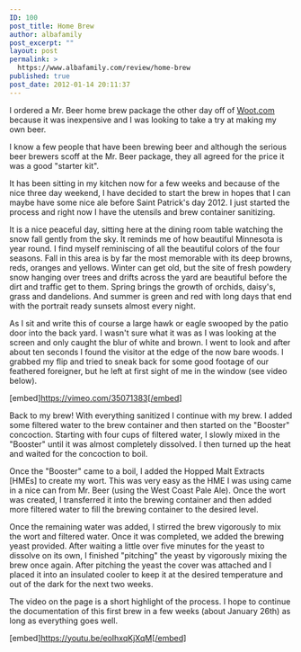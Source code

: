 ```yaml
---
ID: 100
post_title: Home Brew
author: albafamily
post_excerpt: ""
layout: post
permalink: >
  https://www.albafamily.com/review/home-brew
published: true
post_date: 2012-01-14 20:11:37
---
```

I ordered a Mr. Beer home brew package the other day off of <a href="http://www.woot.com/" title="Woot!">Woot.com</a> because it was inexpensive and I was looking to take a try at making my own beer.

I know a few people that have been brewing beer and although the serious beer brewers scoff at the Mr. Beer package, they all agreed for the price it was a good "starter kit".

It has been sitting in my kitchen now for a few weeks and because of the nice three day weekend, I have decided to start the brew in hopes that I can maybe have some nice ale before Saint Patrick's day 2012. I just started the process and right now I have the utensils and brew container sanitizing.

It is a nice peaceful day, sitting here at the dining room table watching the snow fall gently from the sky. It reminds me of how beautiful Minnesota is year round. I find myself reminiscing of all the beautiful colors of the four seasons. Fall in this area is by far the most memorable with its deep browns, reds, oranges and yellows. Winter can get old, but the site of fresh powdery snow hanging over trees and drifts across the yard are beautiful before the dirt and traffic get to them. Spring brings the growth of orchids, daisy's, grass and dandelions. And summer is green and red with long days that end with the portrait ready sunsets almost every night.

As I sit and write this of course a large hawk or eagle swooped by the patio door into the back yard. I wasn't sure what it was as I was looking at the screen and only caught the blur of white and brown. I went to look and after about ten seconds I found the visitor at the edge of the now bare woods. I grabbed my flip and tried to sneak back for some good footage of our feathered foreigner, but he left at first sight of me in the window (see video below).

[embed]https://vimeo.com/35071383[/embed]

Back to my brew! With everything sanitized I continue with my brew. I added some filtered water to the brew container and then started on the "Booster" concoction. Starting with four cups of filtered water, I slowly mixed in the "Booster" until it was almost completely dissolved. I then turned up the heat and waited for the concoction to boil.

Once the "Booster" came to a boil, I added the Hopped Malt Extracts [HMEs] to create my wort. This was very easy as the HME I was using came in a nice can from Mr. Beer (using the West Coast Pale Ale). Once the wort was created, I transferred it into the brewing container and then added more filtered water to fill the brewing container to the desired level.

Once the remaining water was added, I stirred the brew vigorously to mix the wort and filtered water. Once it was completed, we added the brewing yeast provided. After waiting a little over five minutes for the yeast to dissolve on its own, I finished "pitching" the yeast by vigorously mixing the brew once again. After pitching the yeast the cover was attached and I placed it into an insulated cooler to keep it at the desired temperature and out of the dark for the next two weeks.

The video on the page is a short highlight of the process. I hope to continue the documentation of this first brew in a few weeks (about January 26th) as long as everything goes well.

[embed]https://youtu.be/eoIhxqKjXqM[/embed]